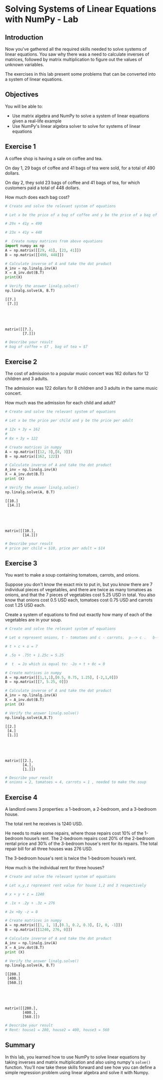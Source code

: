
# Solving Systems of Linear Equations with NumPy - Lab

## Introduction 

Now you've gathered all the required skills needed to solve systems of linear equations. You saw why there was a need to calculate inverses of matrices, followed by matrix multiplication to figure out the values of unknown variables. 

The exercises in this lab present some problems that can be converted into a system of linear equations. 

## Objectives
You will be able to:

- Use matrix algebra and NumPy to solve a system of linear equations given a real-life example 
- Use NumPy's linear algebra solver to solve for systems of linear equations

## Exercise 1

A coffee shop is having a sale on coffee and tea. 

On day 1, 29 bags of coffee and 41 bags of tea were sold, for a total of 490 dollars.

On day 2, they sold 23 bags of coffee and 41 bags of tea, for which customers paid a total of 448 dollars.  

How much does each bag cost?


```python
# Create and solve the relevant system of equations

# Let x be the price of a bag of coffee and y be the price of a bag of tea. 

# 29x + 41y = 490

# 23x + 41y = 448

#  Create numpy matrices from above equations
import numpy as np
A = np.matrix([[29, 41], [23, 41]])
B = np.matrix([[490, 448]])

# Calculate inverse of A and take the dot product
A_inv = np.linalg.inv(A)
X = A_inv.dot(B.T)
print(X)

# Verify the answer linalg.solve()
np.linalg.solve(A, B.T)
```

    [[7.]
     [7.]]





    matrix([[7.],
            [7.]])




```python
# Describe your result
# bag of coffee = $7 , bag of tea = $7
```

## Exercise 2

The cost of admission to a popular music concert was 162 dollars for 12 children and 3 adults. 

The admission was 122 dollars for 8 children and 3 adults in the same music concert. 

How much was the admission for each child and adult?


```python
# Create and solve the relevant system of equations

# Let x be the price per child and y be the price per adult

# 12x + 3y = 162 
# 
# 8x + 3y = 122 

# Create matrices in numpy 
A = np.matrix([[12, 3],[8, 3]])
B = np.matrix([162, 122])

# Calculate inverse of A and take the dot product
A_inv = np.linalg.inv(A)
X = A_inv.dot(B.T)
print (X)

# Verify the answer linalg.solve()
np.linalg.solve(A, B.T)
```

    [[10.]
     [14.]]





    matrix([[10.],
            [14.]])




```python
# Describe your result
# price per child = $10, price per adult = $14
```

## Exercise 3

You want to make a soup containing tomatoes, carrots, and onions.

Suppose you don't know the exact mix to put in, but you know there are 7 individual pieces of vegetables, and there are twice as many tomatoes as onions, and that the 7 pieces of vegetables cost 5.25 USD in total. 
You also know that onions cost 0.5 USD each, tomatoes cost 0.75 USD and carrots cost 1.25 USD each.

Create a system of equations to find out exactly how many of each of the vegetables are in your soup.


```python
# Create and solve the relevant system of equations

# Let o represent onions, t - tomatoes and c - carrots.  p--> c .   b--> o, 0---> t

# t + c + o = 7

# .5o + .75t + 1.25c = 5.25

#  t  = 2o which is equal to: -2o + t + 0c = 0

# Create matrices in numpy 
A = np.matrix([[1,1,1],[0.5, 0.75, 1.25], [-2,1,0]])
B = np.matrix([[7, 5.25, 0]])

# Calculate inverse of A and take the dot product
A_inv = np.linalg.inv(A)
X = A_inv.dot(B.T)
print (X)

# Verify the answer linalg.solve()
np.linalg.solve(A,B.T)
```

    [[2.]
     [4.]
     [1.]]





    matrix([[2.],
            [4.],
            [1.]])




```python
# Describe your result
# onions = 2, tomatoes = 4, carrots = 1 , needed to make the soup
```

## Exercise 4

A landlord owns 3 properties: a 1-bedroom, a 2-bedroom, and a 3-bedroom house. 

The total rent he receives is 1240 USD. 

He needs to make some repairs, where those repairs cost 10% of the 1-bedroom house’s rent. The 2-bedroom repairs cost 20% of the 2-bedroom rental price and 30% of the 3-bedroom house's rent for its repairs.  The total repair bill for all three houses was 276 USD. 

The 3-bedroom house's rent is twice the 1-bedroom house’s rent. 

How much is the individual rent for three houses?


```python
# Create and solve the relevant system of equations

# Let x,y,z represent rent value for house 1,2 and 3 respectively

# x + y + z = 1240

# .1x + .2y + .3z = 276

# 2x +0y -z = 0

# Create matrices in numpy 
A = np.matrix([[1, 1, 1],[0.1, 0.2, 0.3], [2, 0, -1]])
B = np.matrix([[1240, 276, 0]])

# Calculate inverse of A and take the dot product
A_inv = np.linalg.inv(A)
X = A_inv.dot(B.T)
print (X)

# Verify the answer linalg.solve()
np.linalg.solve(A, B.T)
```

    [[280.]
     [400.]
     [560.]]





    matrix([[280.],
            [400.],
            [560.]])




```python
# Describe your result
# Rent: house1 = 280, house2 = 400, house3 = 560
```

## Summary
In this lab, you learned how to use NumPy to solve linear equations by taking inverses and matrix multiplication and also using numpy's `solve()` function. You'll now take these skills forward and see how you can define a simple regression problem using linear algebra and solve it with Numpy. 
